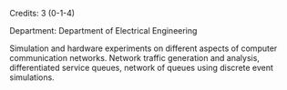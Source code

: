 Credits: 3 (0-1-4)

Department: Department of Electrical Engineering

Simulation and hardware experiments on different aspects of computer communication networks. Network traffic generation and analysis, differentiated service queues, network of queues using discrete event simulations.